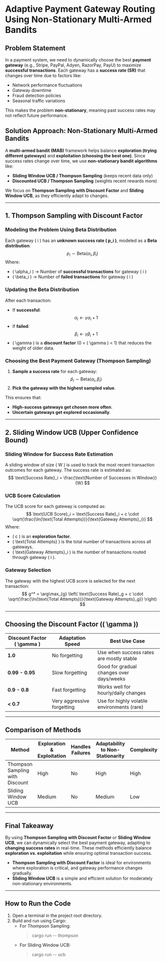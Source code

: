 # **Adaptive Payment Gateway Routing Using Non-Stationary Multi-Armed Bandits**

## **Problem Statement**
In a payment system, we need to dynamically choose the best **payment gateway** (e.g., Stripe, PayPal, Adyen, RazorPay, PayU) to maximize **successful transactions**. Each gateway has a **success rate (SR)** that changes over time due to factors like:
- Network performance fluctuations
- Gateway downtime
- Fraud detection policies
- Seasonal traffic variations

This makes the problem **non-stationary**, meaning past success rates may not reflect future performance.

## **Solution Approach: Non-Stationary Multi-Armed Bandits**
A **multi-armed bandit (MAB)** framework helps balance **exploration (trying different gateways)** and **exploitation (choosing the best one)**. Since success rates change over time, we use **non-stationary bandit algorithms** like:
- **Sliding Window UCB / Thompson Sampling** (keeps recent data only)
- **Discounted UCB / Thompson Sampling** (weights recent rewards more)

We focus on **Thompson Sampling with Discount Factor** and **Sliding Window UCB**, as they efficiently adapt to changes.

---

## **1. Thompson Sampling with Discount Factor**

### **Modeling the Problem Using Beta Distribution**
Each gateway \( i \) has an **unknown success rate \( p_i \)**, modeled as a **Beta distribution**:
$$
p_i \sim \text{Beta}(\alpha_i, \beta_i)
$$
Where:
- \( \alpha_i \) → Number of **successful transactions** for gateway \( i \)
- \( \beta_i \) → Number of **failed transactions** for gateway \( i \)

### **Updating the Beta Distribution**
After each transaction:
- If **successful**:  
  $$
  \alpha_i \leftarrow \gamma \alpha_i + 1
  $$
- If **failed**:  
  $$
  \beta_i \leftarrow \gamma \beta_i + 1
  $$
- \( \gamma \) is a **discount factor** (0 < \( \gamma \) < 1) that reduces the weight of older data.

### **Choosing the Best Payment Gateway (Thompson Sampling)**
1. **Sample a success rate** for each gateway:
   $$
   \hat{p}_i \sim \text{Beta}(\alpha_i, \beta_i)
   $$
2. **Pick the gateway with the highest sampled value**.

This ensures that:
- **High-success gateways get chosen more often**.
- **Uncertain gateways get explored occasionally**.

---

## **2. Sliding Window UCB (Upper Confidence Bound)**

### **Sliding Window for Success Rate Estimation**
A sliding window of size \( W \) is used to track the most recent transaction outcomes for each gateway. The success rate is estimated as:
$$
\text{Success Rate}_i = \frac{\text{Number of Successes in Window}}{W}
$$

### **UCB Score Calculation**
The UCB score for each gateway is computed as:
$$
\text{UCB Score}_i = \text{Success Rate}_i + c \cdot \sqrt{\frac{\ln(\text{Total Attempts})}{\text{Gateway Attempts}_i}}
$$
Where:
- \( c \) is an **exploration factor**.
- \( \text{Total Attempts} \) is the total number of transactions across all gateways.
- \( \text{Gateway Attempts}_i \) is the number of transactions routed through gateway \( i \).

### **Gateway Selection**
The gateway with the highest UCB score is selected for the next transaction:
$$
g^* = \arg\max_{g} \left( \text{Success Rate}_g + c \cdot \sqrt{\frac{\ln(\text{Total Attempts})}{\text{Gateway Attempts}_g}} \right)
$$

---

## **Choosing the Discount Factor (\( \gamma \))**
| Discount Factor \( \gamma \) | Adaptation Speed | Best Use Case |
|------------------|---------------------|------------------------------|
| **1.0** | No forgetting | Use when success rates are mostly stable |
| **0.99 - 0.95** | Slow forgetting | Good for gradual changes over days/weeks |
| **0.9 - 0.8** | Fast forgetting | Works well for hourly/daily changes |
| **< 0.7** | Very aggressive forgetting | Use for highly volatile environments (rare) |

---

## **Comparison of Methods**

| Method                          | Exploration & Exploitation | Handles Failures | Adaptability to Non-Stationarity | Complexity |
|---------------------------------|----------------------------|------------------|----------------------------------|------------|
| Thompson Sampling with Discount | High                      | No               | High                             | High       |
| Sliding Window UCB              | Medium                    | No               | Medium                           | Low        |

---

## **Final Takeaway**
By using **Thompson Sampling with Discount Factor** or **Sliding Window UCB**, we can dynamically select the best payment gateway, adapting to **changing success rates** in real-time. These methods efficiently balance **exploration vs. exploitation** while ensuring optimal transaction success.

- **Thompson Sampling with Discount Factor** is ideal for environments where exploration is critical, and gateway performance changes gradually.
- **Sliding Window UCB** is a simple and efficient solution for moderately non-stationary environments.

---

## How to Run the Code

1. Open a terminal in the project root directory.
2. Build and run using Cargo:
   - For Thompson Sampling:
     > cargo run -- thompson
   - For Sliding Window UCB:
     > cargo run -- ucb
